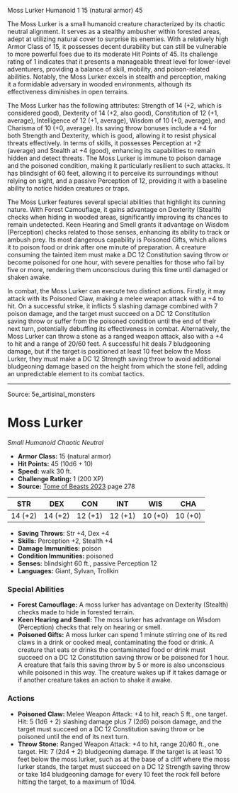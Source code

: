 <MonsterName/>Moss Lurker</MonsterName>
<CreatureType/>Humanoid</CreatureType>
<CR/>1</CR>
<AC/>15 (natural armor)</AC>
<HP/>45</HP>
<summary>The Moss Lurker is a small humanoid creature characterized by its chaotic neutral alignment. It serves as a stealthy ambusher within forested areas, adept at utilizing natural cover to surprise its enemies. With a relatively high Armor Class of 15, it possesses decent durability but can still be vulnerable to more powerful foes due to its moderate Hit Points of 45. Its challenge rating of 1 indicates that it presents a manageable threat level for lower-level adventurers, providing a balance of skill, mobility, and poison-related abilities. Notably, the Moss Lurker excels in stealth and perception, making it a formidable adversary in wooded environments, although its effectiveness diminishes in open terrains. </summary>

<detail>

The Moss Lurker has the following attributes: Strength of 14 (+2, which is considered good), Dexterity of 14 (+2, also good), Constitution of 12 (+1, average), Intelligence of 12 (+1, average), Wisdom of 10 (+0, average), and Charisma of 10 (+0, average). Its saving throw bonuses include a +4 for both Strength and Dexterity, which is good, allowing it to resist physical threats effectively. In terms of skills, it possesses Perception at +2 (average) and Stealth at +4 (good), enhancing its capabilities to remain hidden and detect threats. The Moss Lurker is immune to poison damage and the poisoned condition, making it particularly resilient to such attacks. It has blindsight of 60 feet, allowing it to perceive its surroundings without relying on sight, and a passive Perception of 12, providing it with a baseline ability to notice hidden creatures or traps.

The Moss Lurker features several special abilities that highlight its cunning nature. With Forest Camouflage, it gains advantage on Dexterity (Stealth) checks when hiding in wooded areas, significantly improving its chances to remain undetected. Keen Hearing and Smell grants it advantage on Wisdom (Perception) checks related to those senses, enhancing its ability to track or ambush prey. Its most dangerous capability is Poisoned Gifts, which allows it to poison food or drink after one minute of preparation. A creature consuming the tainted item must make a DC 12 Constitution saving throw or become poisoned for one hour, with severe penalties for those who fail by five or more, rendering them unconscious during this time until damaged or shaken awake.

In combat, the Moss Lurker can execute two distinct actions. Firstly, it may attack with its Poisoned Claw, making a melee weapon attack with a +4 to hit. On a successful strike, it inflicts 5 slashing damage combined with 7 poison damage, and the target must succeed on a DC 12 Constitution saving throw or suffer from the poisoned condition until the end of their next turn, potentially debuffing its effectiveness in combat. Alternatively, the Moss Lurker can throw a stone as a ranged weapon attack, also with a +4 to hit and a range of 20/60 feet. A successful hit deals 7 bludgeoning damage, but if the target is positioned at least 10 feet below the Moss Lurker, they must make a DC 12 Strength saving throw to avoid additional bludgeoning damage based on the height from which the stone fell, adding an unpredictable element to its combat tactics.</detail>



---

Source: 5e_artisinal_monsters

# Moss Lurker

*Small* *Humanoid* *Chaotic Neutral*

- **Armor Class:** 15 (natural armor)
- **Hit Points:** 45 (10d6 + 10)
- **Speed:** walk 30 ft.
- **Challenge Rating:** 1 (200 XP)
- **Source:** [Tome of Beasts 2023](https://koboldpress.com/kpstore/product/tome-of-beasts-1-2023-edition/) page 278

| STR | DEX | CON | INT | WIS | CHA |
| --- | --- | --- | --- | --- | --- |
| 14 (+2) | 14 (+2) | 12 (+1) | 12 (+1) | 10 (+0) | 10 (+0) |

- **Saving Throws**: Str +4, Dex +4
- **Skills:** Perception +2, Stealth +4
- **Damage Immunities:** poison
- **Condition Immunities:** poisoned
- **Senses:** blindsight 60 ft., passive Perception 12
- **Languages:** Giant, Sylvan, Trollkin

### Special Abilities

- **Forest Camouflage:** A moss lurker has advantage on Dexterity (Stealth) checks made to hide in forested terrain.
- **Keen Hearing and Smell:** The moss lurker has advantage on Wisdom (Perception) checks that rely on hearing or smell.
- **Poisoned Gifts:** A moss lurker can spend 1 minute stirring one of its red claws in a drink or cooked meal, contaminating the food or drink. A creature that eats or drinks the contaminated food or drink must succeed on a DC 12 Constitution saving throw or be poisoned for 1 hour. A creature that fails this saving throw by 5 or more is also unconscious while poisoned in this way. The creature wakes up if it takes damage or if another creature takes an action to shake it awake.

### Actions

- **Poisoned Claw:** Melee Weapon Attack: +4 to hit, reach 5 ft., one target. Hit: 5 (1d6 + 2) slashing damage plus 7 (2d6) poison damage, and the target must succeed on a DC 12 Constitution saving throw or be poisoned until the end of its next turn.
- **Throw Stone:** Ranged Weapon Attack: +4 to hit, range 20/60 ft., one target. Hit: 7 (2d4 + 2) bludgeoning damage. If the target is at least 10 feet below the moss lurker, such as at the base of a cliff where the moss lurker stands, the target must succeed on a DC 12 Strength saving throw or take 1d4 bludgeoning damage for every 10 feet the rock fell before hitting the target, to a maximum of 10d4.


